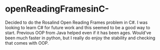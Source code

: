 # openReadingFramesinC-
Decided to do the Rosalind Open Reading Frames problem in C#. I was looking to learn C# for future work and this seemed to be a good way to start. Previous OOP from Java helped even if it has been ages. Would've been much faster in python, but I really do enjoy the stability and checking that comes with OOP.
